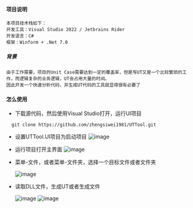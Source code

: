 #### 项目说明

    本项目技术栈如下：
    开发工具：Visual Studio 2022 / Jetbrains Rider
    开发语言：C#
    框架：Winform + .Net 7.0
  

##### 背景

    由于工作需要，项目的Unit Case需要达到一定的覆盖率，但是写UT又是一个比较繁琐的工作，而逻辑复杂的业务逻辑，UT会占用大量的时间。
    因此开发一个快速分析代码，并生成UT代码的工具就显得很有必要了

#### 怎么使用

  - 下载源代码，然后使用Visual Studio打开，运行UI项目
  ~~~
    git clone https://github.com/zhengsiwei1981/UTTool.git
  ~~~
  - 设置UTTool.UI项目为启动项目
    ![image](https://github.com/zhengsiwei1981/UTTool/assets/3821091/2544f676-2c22-4c3d-9557-0df67123adb2)
  - 运行项目打开主界面
    ![image](https://github.com/zhengsiwei1981/UTTool/assets/3821091/97c71353-d86c-4672-8f79-78204ed26261)
  - 菜单-文件，或者菜单-文件夹，选择一个目标文件或者文件夹
    
     ![image](https://github.com/zhengsiwei1981/UTTool/assets/3821091/ccdfa80d-f79e-43bf-87db-0be1ab059443)
    

  - 读取DLL文件，生成UT或者生成文件

    ![image](https://github.com/zhengsiwei1981/UTTool/assets/3821091/741f0fe1-d05e-4b53-afae-6661c546335f)
    ![image](https://github.com/zhengsiwei1981/UTTool/assets/3821091/d84895b6-5dfa-4af1-9419-35179d2382d9)

   





